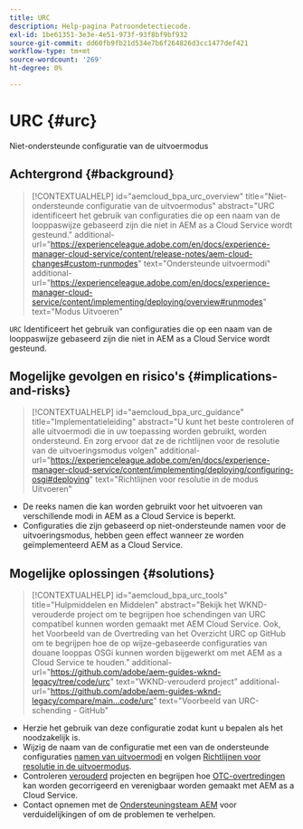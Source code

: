 ```yaml
---
title: URC
description: Help-pagina Patroondetectiecode.
exl-id: 1be61351-3e3e-4e51-973f-93f8bf9bf932
source-git-commit: dd60fb9fb21d534e7b6f264826d3cc1477def421
workflow-type: tm+mt
source-wordcount: '269'
ht-degree: 0%

---
```


# URC {#urc}

Niet-ondersteunde configuratie van de uitvoermodus

## Achtergrond {#background}

>[!CONTEXTUALHELP]
>id="aemcloud_bpa_urc_overview"
>title="Niet-ondersteunde configuratie van de uitvoermodus"
>abstract="URC identificeert het gebruik van configuraties die op een naam van de looppaswijze gebaseerd zijn die niet in AEM as a Cloud Service wordt gesteund."
>additional-url="https://experienceleague.adobe.com/en/docs/experience-manager-cloud-service/content/release-notes/aem-cloud-changes#custom-runmodes" text="Ondersteunde uitvoermodi"
>additional-url="https://experienceleague.adobe.com/en/docs/experience-manager-cloud-service/content/implementing/deploying/overview#runmodes" text="Modus Uitvoeren"

`URC`  Identificeert het gebruik van configuraties die op een naam van de looppaswijze gebaseerd zijn die niet in AEM as a Cloud Service wordt gesteund.

## Mogelijke gevolgen en risico&#39;s {#implications-and-risks}

>[!CONTEXTUALHELP]
>id="aemcloud_bpa_urc_guidance"
>title="Implementatieleiding"
>abstract="U kunt het beste controleren of alle uitvoermodi die in uw toepassing worden gebruikt, worden ondersteund. En zorg ervoor dat ze de richtlijnen voor de resolutie van de uitvoeringsmodus volgen"
>additional-url="https://experienceleague.adobe.com/en/docs/experience-manager-cloud-service/content/implementing/deploying/configuring-osgi#deploying" text="Richtlijnen voor resolutie in de modus Uitvoeren"

* De reeks namen die kan worden gebruikt voor het uitvoeren van verschillende modi in AEM as a Cloud Service is beperkt.
* Configuraties die zijn gebaseerd op niet-ondersteunde namen voor de uitvoeringsmodus, hebben geen effect wanneer ze worden geïmplementeerd AEM as a Cloud Service.

## Mogelijke oplossingen {#solutions}

>[!CONTEXTUALHELP]
>id="aemcloud_bpa_urc_tools"
>title="Hulpmiddelen en Middelen"
>abstract="Bekijk het WKND-verouderde project om te begrijpen hoe schendingen van URC compatibel kunnen worden gemaakt met AEM Cloud Service. Ook, het Voorbeeld van de Overtreding van het Overzicht URC op GitHub om te begrijpen hoe de op wijze-gebaseerde configuraties van douane looppas OSGi kunnen worden bijgewerkt om met AEM as a Cloud Service te houden."
>additional-url="https://github.com/adobe/aem-guides-wknd-legacy/tree/code/urc" text="WKND-verouderd project"
>additional-url="https://github.com/adobe/aem-guides-wknd-legacy/compare/main...code/urc" text="Voorbeeld van URC-schending - GitHub"

* Herzie het gebruik van deze configuratie zodat kunt u bepalen als het noodzakelijk is.
* Wijzig de naam van de configuratie met een van de ondersteunde configuraties [namen van uitvoermodi](https://experienceleague.adobe.com/en/docs/experience-manager-cloud-service/content/release-notes/aem-cloud-changes#custom-runmodes) en volgen [Richtlijnen voor resolutie in de uitvoermodus](https://experienceleague.adobe.com/en/docs/experience-manager-cloud-service/content/implementing/deploying/configuring-osgi#runmode-resolution).
* Controleren [verouderd](https://github.com/adobe/aem-guides-wknd-legacy/tree/code/urc) projecten en begrijpen hoe [OTC-overtredingen](https://github.com/adobe/aem-guides-wknd-legacy/compare/main...code/urc) kan worden gecorrigeerd en verenigbaar worden gemaakt met AEM as a Cloud Service.
* Contact opnemen met de [Ondersteuningsteam AEM](https://helpx.adobe.com/enterprise/using/support-for-experience-cloud.html) voor verduidelijkingen of om de problemen te verhelpen.
